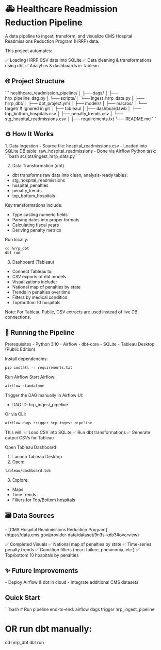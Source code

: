 <h1>🚑 Healthcare Readmission Reduction Pipeline</h1>
A data pipeline to ingest, transform, and visualize CMS Hospital Readmissions Reduction Program (HRRP) data.

This project automates:

✅ Loading HRRP CSV data into SQLite
✅ Data cleaning & transformations using dbt
✅ Analytics & dashboards in Tableau

<h2>🌐 Project Structure</h2>
```
healthcare_readmission_pipeline/
│
├── dags/
│   ├── hrp_pipeline_dag.py
│   └── scripts/
│       └── ingest_hrrp_data.py
│
├── hrrp_dbt/
│   ├── dbt_project.yml
│   ├── models/
│   ├── macros/
│   └── target/          # Ignored in git
│
├── tableau/
│   ├── dashboard.twb
│   ├── top_bottom_hospitals.csv
│   ├── penalty_trends.csv
│   └── stg_hospital_readmissions.csv
│
├── requirements.txt
└── README.md
```

<h2>⚙️ How It Works</h2>
1. Data Ingestion
- Source file: hospital_readmissions.csv
- Loaded into SQLite DB table: raw_hospital_readmissions
- Done via Airflow Python task:
```bash
scripts/ingest_hrrp_data.py
```

2. Data Transformation (dbt)
- dbt transforms raw data into clean, analysis-ready tables:
- stg_hospital_readmissions
- hospital_penalties
- penalty_trends
- top_bottom_hospitals

Key transformations include:
- Type casting numeric fields
- Parsing dates into proper formats
- Calculating fiscal years
- Deriving penalty metrics

Run locally:
```bash
cd hrrp_dbt
dbt run
```

3. Dashboard (Tableau)
- Connect Tableau to:
- CSV exports of dbt models
- Visualizations include:
- National map of penalties by state
- Trends in penalties over time
- Filters by medical condition
- Top/bottom 10 hospitals

Note: For Tableau Public, CSV extracts are used instead of live DB connections.

<h2>🚀 Running the Pipeline</h2>
Prerequisites
- Python 3.10
- Airflow
- dbt-core
- SQLite
- Tableau Desktop (Public Edition)

Install dependencies:
```bash
pip install -r requirements.txt
```

Run Airflow
Start Airflow:
```bash
airflow standalone
```
Trigger the DAG manually in Airflow UI:
- DAG ID: hrp_ingest_pipeline

Or via CLI:
```bash
airflow dags trigger hrp_ingest_pipeline
```
This will:
✅ Load CSV into SQLite
✅ Run dbt transformations
✅ Generate output CSVs for Tableau

Open Tableau Dashboard
1. Launch Tableau Desktop
2. Open:
```bash
tableau/dashboard.twb
```
3. Explore:
- Maps
- Time trends
- Filters for Top/Bottom hospitals

<h2>🗃️ Data Sources</h2>
- [CMS Hospital Readmissions Reduction Program](https://data.cms.gov/provider-data/dataset/9n3s-kdb3#overview)

✅ Completed Visuals
✅ National map of penalties by state
✅ Time-series penalty trends
✅ Condition filters (heart failure, pneumonia, etc.)
✅ Top/bottom 10 hospitals by penalties

<h2>✨ Future Improvements</h2>
- Deploy Airflow & dbt in cloud
- Integrate additional CMS datasets

<h2>Quick Start</h2>
```bash
# Run pipeline end-to-end:
airflow dags trigger hrp_ingest_pipeline

# OR run dbt manually:
cd hrrp_dbt
dbt run
```